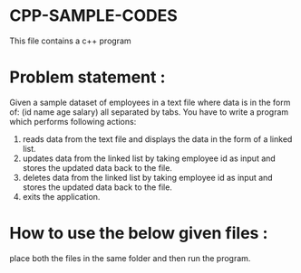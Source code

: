 # CPP-SAMPLE-CODES

This file contains a c++ program
# Problem statement :

Given a sample dataset of employees in a text file where data is in the form of:
(id  name  age salary) all separated by tabs.
You have to write a program which performs following actions:

1. reads data from the text file and displays the data in the form of a linked list.
2. updates data from the linked list by taking employee id as input and stores the updated data back to the file.
3. deletes data from the linked list by taking employee id as input and stores the updated data back to the file.
4. exits the application.

# How to use the below given files :

place both the files in the same folder and then run the program.
